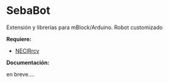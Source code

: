 # SebaBot
Extensión y librerías para mBlock/Arduino. Robot customizado  

**Requiere:** 

- [NECIRrcv](https://github.com/eduherminio/NECIRrcv)

**Documentación:** 

en breve....

